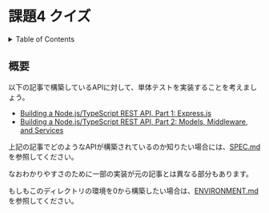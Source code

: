 # 課題4 クイズ

<!-- START doctoc generated TOC please keep comment here to allow auto update -->
<!-- DON'T EDIT THIS SECTION, INSTEAD RE-RUN doctoc TO UPDATE -->
<details>
<summary>Table of Contents</summary>

- [概要](#%E6%A6%82%E8%A6%81)

</details>
<!-- END doctoc generated TOC please keep comment here to allow auto update -->

## 概要

以下の記事で構築しているAPIに対して、単体テストを実装することを考えましょう。

- [Building a Node.js/TypeScript REST API, Part 1: Express.js](https://www.toptal.com/express-js/nodejs-typescript-rest-api-pt-1)
- [Building a Node.js/TypeScript REST API, Part 2: Models, Middleware, and Services](https://www.toptal.com/express-js/nodejs-typescript-rest-api-pt-2)

上記の記事でどのようなAPIが構築されているのか知りたい場合には、[SPEC.md](./SPEC.md) を参照してください。

なおわかりやすさのために一部の実装が元の記事とは異なる部分もあります。

もしもこのディレクトリの環境を0から構築したい場合は、[ENVIRONMENT.md](./ENVIRONMENT.md) を参照してください。
